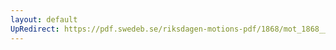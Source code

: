 ```yaml
---
layout: default
UpRedirect: https://pdf.swedeb.se/riksdagen-motions-pdf/1868/mot_1868__ak__00128/mot_1868__ak__00128_002.pdf
---
```

